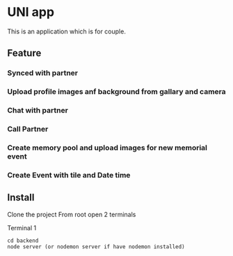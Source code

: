 # UNI app
This is an application which is for couple.

## Feature
### Synced with partner
### Upload profile images anf background from gallary and camera
### Chat with partner
### Call Partner
### Create memory pool and upload images for new memorial event
### Create Event with tile and Date time

## Install
Clone the project
From root open 2 terminals

Terminal 1

```
cd backend
node server (or nodemon server if have nodemon installed)
```


